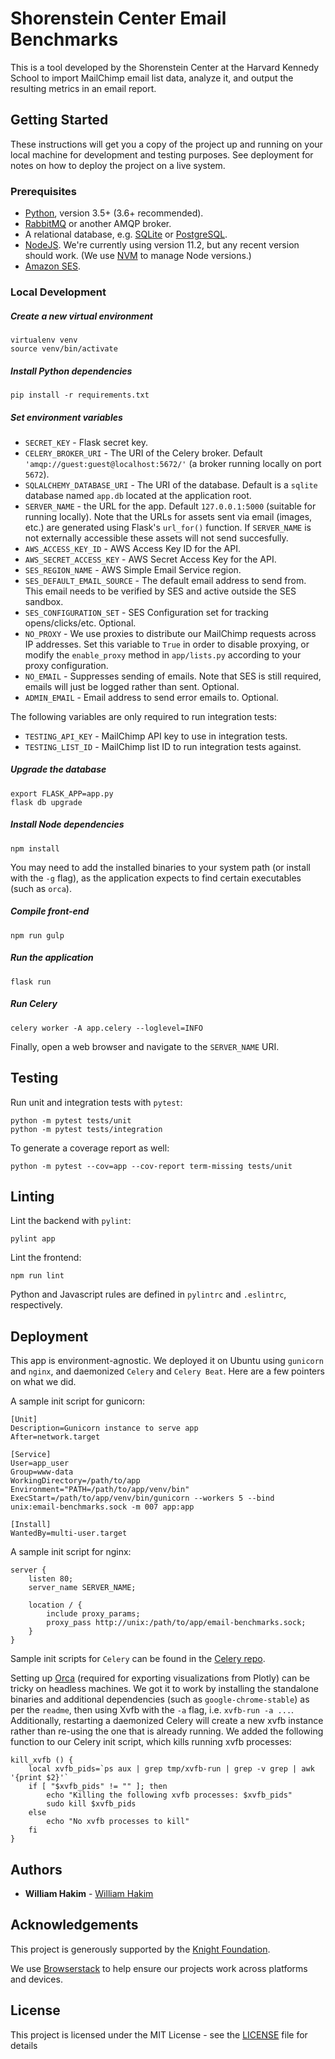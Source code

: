 # Shorenstein Center Email Benchmarks

This is a tool developed by the Shorenstein Center at the Harvard Kennedy School to import MailChimp email list data, analyze it, and output the resulting metrics in an email report.

## Getting Started

These instructions will get you a copy of the project up and running on your local machine for development and testing purposes. See deployment for notes on how to deploy the project on a live system.

### Prerequisites

* [Python](https://www.python.org), version 3.5+ (3.6+ recommended).
* [RabbitMQ](https://www.rabbitmq.com/) or another AMQP broker.
* A relational database, e.g. [SQLite](https://www.sqlite.org) or [PostgreSQL](https://www.postgresql.org/).
* [NodeJS](https://nodejs.org). We're currently using version 11.2, but any recent version should work. (We use [NVM](https://github.com/creationix/nvm) to manage Node versions.) 
* [Amazon SES](https://aws.amazon.com/ses/).

### Local Development

##### Create a new virtual environment

    virtualenv venv
    source venv/bin/activate

##### Install Python dependencies

    pip install -r requirements.txt

##### Set environment variables

* `SECRET_KEY` - Flask secret key.
* `CELERY_BROKER_URI` - The URI of the Celery broker. Default `'amqp://guest:guest@localhost:5672/'` (a broker running locally on port `5672`).
* `SQLALCHEMY_DATABASE_URI` - The URI of the database. Default is a `sqlite` database named `app.db` located at the application root.
* `SERVER_NAME` - the URL for the app. Default `127.0.0.1:5000` (suitable for running locally). Note that the URLs for assets sent via email (images, etc.) are generated using Flask's `url_for()` function. If `SERVER_NAME` is not externally accessible these assets will not send succesfully.
* `AWS_ACCESS_KEY_ID` - AWS Access Key ID for the API.
* `AWS_SECRET_ACCESS_KEY` - AWS Secret Access Key for the API.
* `SES_REGION_NAME` - AWS Simple Email Service region.
* `SES_DEFAULT_EMAIL_SOURCE` - The default email address to send from. This email needs to be verified by SES and active outside the SES sandbox.
* `SES_CONFIGURATION_SET` - SES Configuration set for tracking opens/clicks/etc. Optional.
* `NO_PROXY` - We use proxies to distribute our MailChimp requests across IP addresses. Set this variable to `True` in order to disable proxying, or modify the `enable_proxy` method in `app/lists.py` according to your proxy configuration.
* `NO_EMAIL` - Suppresses sending of emails. Note that SES is still required, emails will just be logged rather than sent. Optional.
* `ADMIN_EMAIL` - Email address to send error emails to. Optional.

The following variables are only required to run integration tests:

* `TESTING_API_KEY` - MailChimp API key to use in integration tests.
* `TESTING_LIST_ID` - MailChimp list ID to run integration tests against.

##### Upgrade the database

    export FLASK_APP=app.py
    flask db upgrade

##### Install Node dependencies

    npm install

You may need to add the installed binaries to your system path (or install with the `-g` flag), as the application expects to find certain executables (such as `orca`).

##### Compile front-end

    npm run gulp

##### Run the application

    flask run

##### Run Celery

    celery worker -A app.celery --loglevel=INFO

Finally, open a web browser and navigate to the `SERVER_NAME` URI.

## Testing

Run unit and integration tests with `pytest`:

    python -m pytest tests/unit
    python -m pytest tests/integration

To generate a coverage report as well:

    python -m pytest --cov=app --cov-report term-missing tests/unit

## Linting

Lint the backend with `pylint`:

    pylint app

Lint the frontend:

    npm run lint

Python and Javascript rules are defined in `pylintrc` and `.eslintrc`, respectively.

## Deployment

This app is environment-agnostic. We deployed it on Ubuntu using `gunicorn` and `nginx`, and daemonized `Celery` and `Celery Beat`. Here are a few pointers on what we did.

A sample init script for gunicorn:

    [Unit]
    Description=Gunicorn instance to serve app
    After=network.target

    [Service]
    User=app_user
    Group=www-data
    WorkingDirectory=/path/to/app
    Environment="PATH=/path/to/app/venv/bin"
    ExecStart=/path/to/app/venv/bin/gunicorn --workers 5 --bind unix:email-benchmarks.sock -m 007 app:app

    [Install]
    WantedBy=multi-user.target

A sample init script for nginx:

    server {
        listen 80;
        server_name SERVER_NAME;

        location / {
            include proxy_params;
            proxy_pass http://unix:/path/to/app/email-benchmarks.sock;
        }
    }

Sample init scripts for `Celery` can be found in the [Celery repo](https://github.com/celery/celery/tree/master/extra/generic-init.d/).

Setting up [Orca](https://github.com/plotly/orca) (required for exporting visualizations from Plotly) can be tricky on headless machines. We got it to work by installing the standalone binaries and additional dependencies (such as `google-chrome-stable`) as per the `readme`, then using Xvfb with the `-a` flag, i.e. `xvfb-run -a ...`. Additionally, restarting a daemonized Celery will create a new xvfb instance rather than re-using the one that is already running. We added the following function to our Celery init script, which kills running xvfb processes:

    kill_xvfb () {
        local xvfb_pids=`ps aux | grep tmp/xvfb-run | grep -v grep | awk '{print $2}'`
        if [ "$xvfb_pids" != "" ]; then
            echo "Killing the following xvfb processes: $xvfb_pids"
            sudo kill $xvfb_pids
        else
            echo "No xvfb processes to kill"
        fi
    }    

## Authors

* **William Hakim** - [William Hakim](https://github.com/williamhakim10)

## Acknowledgements

This project is generously supported by the [Knight Foundation](https://knightfoundation.org/).

We use [Browserstack](https://www.browserstack.com/) to help ensure our projects work across platforms and devices.

## License

This project is licensed under the MIT License - see the [LICENSE](LICENSE) file for details
